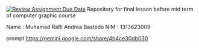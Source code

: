 [![Review Assignment Due Date](https://classroom.github.com/assets/deadline-readme-button-22041afd0340ce965d47ae6ef1cefeee28c7c493a6346c4f15d667ab976d596c.svg)](https://classroom.github.com/a/XxdT5pUo)
Repository for final lesson before mid term of computer graphic course

Name : Muhamad Rafli Andrea Bastedo
NIM : 1313623009

prompt
https://gemini.google.com/share/4b4ce30db030
